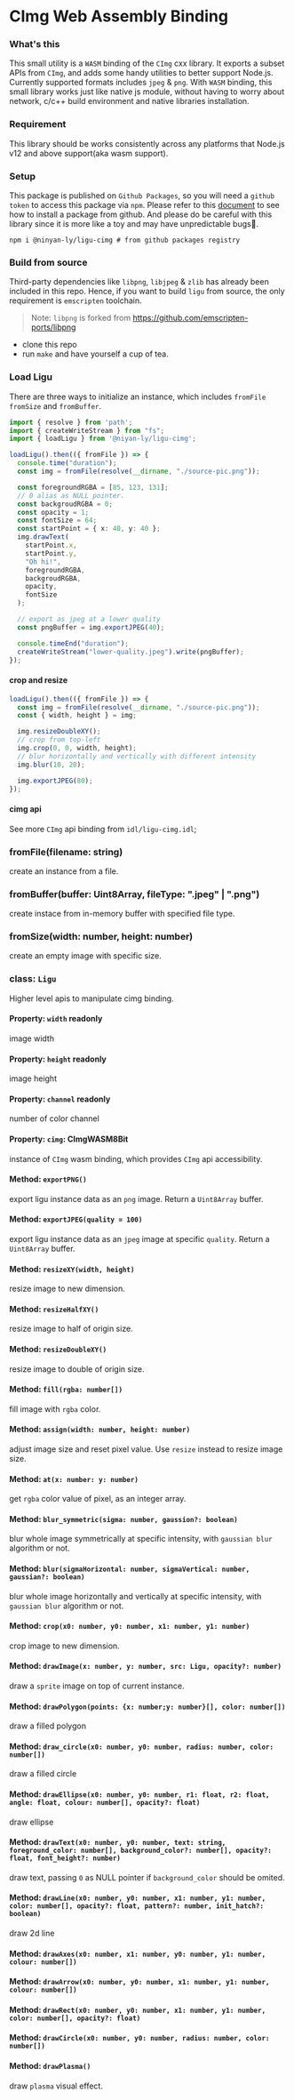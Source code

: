 # CImg Web Assembly Binding

### What's this
This small utility is a `WASM` binding of the `CImg` cxx library. It exports a subset APIs from `CImg`, and adds
some handy utilities to better support Node.js. Currently supported formats includes `jpeg` & `png`. 
With `WASM` binding, this small library works just like native js module, without having to worry about network, c/c++ build environment and native libraries installation.

### Requirement
This library should be works consistently across any platforms that Node.js v12 and above support(aka wasm support).

### Setup
This package is published on `Github Packages`, so you will need a `github token` to access this package via `npm`.
Please refer to this [document](https://docs.github.com/en/packages/working-with-a-github-packages-registry/working-with-the-npm-registry#installing-a-package) to see how to install a package from github. And please do be careful with this library since it is more like a toy and may have unpredictable bugs🎃.

```shell
npm i @ninyan-ly/ligu-cimg # from github packages registry
```

### Build from source
Third-party dependencies like `libpng`, `libjpeg` & `zlib` has already been included in this repo. Hence, if you want to build `ligu` from source, the only requirement is `emscripten` toolchain.

> Note: `libpng` is forked from https://github.com/emscripten-ports/libpng

- clone this repo
- run `make` and have yourself a cup of tea.

### Load Ligu
There are three ways to initialize an instance, which includes `fromFile` `fromSize` and `fromBuffer`.
```ts
import { resolve } from 'path';
import { createWriteStream } from "fs";
import { loadLigu } from '@niyan-ly/ligu-cimg';

loadLigu().then(({ fromFile }) => {
  console.time("duration");
  const img = fromFile(resolve(__dirname, "./source-pic.png"));

  const foregroundRGBA = [85, 123, 131];
  // 0 alias as NULL pointer.
  const backgroudRGBA = 0;
  const opacity = 1;
  const fontSize = 64;
  const startPoint = { x: 40, y: 40 };
  img.drawText(
    startPoint.x,
    startPoint.y,
    "Oh hi!",
    foregroundRGBA,
    backgroudRGBA,
    opacity,
    fontSize
  );

  // export as jpeg at a lower quality
  const pngBuffer = img.exportJPEG(40);

  console.timeEnd("duration");
  createWriteStream("lower-quality.jpeg").write(pngBuffer);
});
```

#### crop and resize

```ts
loadLigu().then(({ fromFile }) => {
  const img = fromFile(resolve(__dirname, "./source-pic.png"));
  const { width, height } = img;

  img.resizeDoubleXY();
  // crop from top-left
  img.crop(0, 0, width, height);
  // blur horizontally and vertically with different intensity
  img.blur(10, 20);

  img.exportJPEG(80);
});
```

#### cimg api
See more `CImg` api binding from `idl/ligu-cimg.idl`;

### fromFile(filename: string)
create an instance from a file.

### fromBuffer(buffer: Uint8Array, fileType: ".jpeg" | ".png")
create instace from in-memory buffer with specified file type.

### fromSize(width: number, height: number)
create an empty image with specific size.

### class: `Ligu`
Higher level apis to manipulate cimg binding.

#### Property: `width` readonly
image width
#### Property: `height` readonly
image height
#### Property: `channel` readonly
number of color channel
#### Property: `cimg`: CImgWASM8Bit
instance of `CImg` wasm binding, which provides `CImg` api accessibility.

#### Method: `exportPNG()`
export ligu instance data as an `png` image. Return a `Uint8Array` buffer.

#### Method: `exportJPEG(quality = 100)`
export ligu instance data as an `jpeg` image at specific `quality`. Return a `Uint8Array` buffer.

#### Method: `resizeXY(width, height)`
resize image to new dimension.
#### Method: `resizeHalfXY()`
resize image to half of origin size.

#### Method: `resizeDoubleXY()`
resize image to double of origin size.

#### Method: `fill(rgba: number[])`
fill image with `rgba` color.

#### Method: `assign(width: number, height: number)`
adjust image size and reset pixel value. Use `resize` instead to resize image size.

#### Method: `at(x: number: y: number)`
get `rgba` color value of pixel, as an integer array.

#### Method: `blur_symmetric(sigma: number, gaussion?: boolean)`
blur whole image symmetrically at specific intensity, with `gaussian blur` algorithm or not.

#### Method: `blur(sigmaHorizontal: number, sigmaVertical: number, gaussian?: boolean)`
blur whole image horizontally and vertically at specific intensity, with `gaussian blur` algorithm or not.

#### Method: `crop(x0: number, y0: number, x1: number, y1: number)`
crop image to new dimension.

#### Method: `drawImage(x: number, y: number, src: Ligu, opacity?: number)`
draw a `sprite` image on top of current instance.

#### Method: `drawPolygon(points: {x: number;y: number}[], color: number[])`
draw a filled polygon 

#### Method: `draw_circle(x0: number, y0: number, radius: number, color: number[])`
draw a filled circle

#### Method: `drawEllipse(x0: number, y0: number, r1: float, r2: float, angle: float, colour: number[], opacity?: float)`
draw ellipse

#### Method: `drawText(x0: number, y0: number, text: string, foreground_color: number[], background_color?: number[], opacity?: float, font_height?: number)`
draw text, passing `0` as NULL pointer if `background_color` should be omited.

#### Method: `drawLine(x0: number, y0: number, x1: number, y1: number, color: number[], opacity?: float, pattern?: number, init_hatch?: boolean)`
draw 2d line
#### Method: `drawAxes(x0: number, x1: number, y0: number, y1: number, colour: number[])`

#### Method: `drawArrow(x0: number, y0: number, x1: number, y1: number, colour: number[])`

#### Method: `drawRect(x0: number, y0: number, x1: number, y1: number, color: number[], opacity?: float)`

#### Method: `drawCircle(x0: number, y0: number, radius: number, color: number[])`

#### Method: `drawPlasma()`
draw `plasma` visual effect.